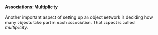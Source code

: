 <link rel="stylesheet" href="{{baseUrl}}/css/textbook.css">

<div class="website-content">

#### Associations: Multiplicity

<div id="main">

Another important aspect of setting up an object network is deciding how many objects take part in each association. That aspect is called _multiplicity_.

<panel header="UML: Class Diagrams: Associations: Multiplicity">
  <include src="../../../uml/classDiagrams/associations/multiplicity/topicPanel.md" />
</panel>

<p/>

<!-- extras ------------------------------------------------------------------------------------ -->

<panel header=":paperclip: Extras" expandable type="seamless" expanded>

  <panel header=":mortar_board: Learning Outcomes" expandable type="seamless">
    <include src="exercises.md" />
  </panel>

  <panel header=":package: Resources" expandable type="seamless">
    <include src="resources.md" />
  </panel>

</panel>

</div>
</div>
